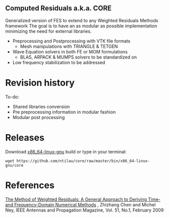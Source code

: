 ## Computed Residuals a.k.a. CORE
Generalized version of FES to extend to any Weighted Residuals Methods framework
The goal is to have an as modular as possible implementation minimizing the need
for external libraries.
- Preprocessing and Postprocessing with VTK file formats
  + Mesh manipulations with TRIANGLE & TETGEN
- Wave Equation solvers in both FE or MOM formulations
  + BLAS, ARPACK & MUMPS solvers to be standardized on
- Low frequency stabilization to be addressed

# Revision history
To-do: 
- Shared libraries conversion
- Pre preprocessing information in modular fashion
- Modular post processing

# Releases
Download [x86_64-linux-gnu](https://github.com/ntilau/core/raw/master/bin/x86_64-linux-gnu/core) build or type in your terminal:
```shell
wget https://github.com/ntilau/core/raw/master/bin/x86_64-linux-gnu/core
```

# References
[The Method of Weighted Residuals: A General Approach to Deriving Time- and Frequency-Domain Numerical Methods](https://www.cs.buap.mx/~sandoval/MetodosNumericos/MetNumCEROS/MarcoAntonioRamires.pdf)
, Zhizhang Chen and Michel Ney, IEEE Antennas and Propagation Magazine, Vol. 51, No.1, February 2009
